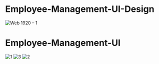 # Employee-Management-UI-Design


![Web 1920 – 1](https://user-images.githubusercontent.com/83844510/159210155-e7741d56-2ea6-4f4a-8565-3d33a9ea0ed0.png)

# Employee-Management-UI

![1](https://user-images.githubusercontent.com/83844510/159204254-3624ffcc-ca9d-4423-b83a-76bb7d670076.png)
![3](https://user-images.githubusercontent.com/83844510/159204382-8abe8d14-3a4f-4b38-8477-03d0890d46a2.png)
![2](https://user-images.githubusercontent.com/83844510/159204363-6356b92b-939a-4b30-bc46-7b18b57504d1.png)
